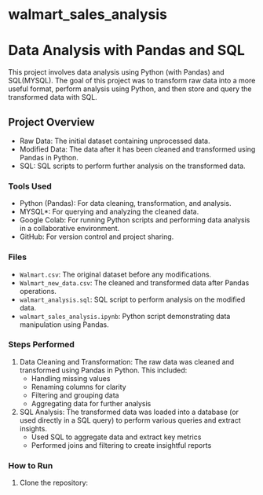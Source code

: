 # walmart_sales_analysis
# Data Analysis with Pandas and SQL

This project involves data analysis using Python (with Pandas) and SQL(MYSQL). The goal of this project was to transform raw data into a more useful format, perform analysis using Python, and then store and query the transformed data with SQL.

## Project Overview

- Raw Data: The initial dataset containing unprocessed data.
- Modified Data: The data after it has been cleaned and transformed using Pandas in Python.
- SQL: SQL scripts to perform further analysis on the transformed data.

### Tools Used
- Python (Pandas): For data cleaning, transformation, and analysis.
- MYSQL*: For querying and analyzing the cleaned data.
- Google Colab: For running Python scripts and performing data analysis in a collaborative environment.
- GitHub: For version control and project sharing.

### Files
- `Walmart.csv`: The original dataset before any modifications.
- `Walmart_new_data.csv`: The cleaned and transformed data after Pandas operations.
- `walmart_analysis.sql`: SQL script to perform analysis on the modified data.
- `walmart_sales_analysis.ipynb`: Python script demonstrating data manipulation using Pandas.

### Steps Performed
1. Data Cleaning and Transformation: The raw data was cleaned and transformed using Pandas in Python. This included:
   - Handling missing values
   - Renaming columns for clarity
   - Filtering and grouping data
   - Aggregating data for further analysis
2. SQL Analysis: The transformed data was loaded into a database (or used directly in a SQL query) to perform various queries and extract insights.
   - Used SQL to aggregate data and extract key metrics
   - Performed joins and filtering to create insightful reports

### How to Run
1. Clone the repository:
